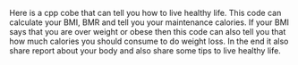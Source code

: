 Here is a cpp cobe that can tell you how to live healthy life. 
This code can calculate your BMI, BMR and tell you your maintenance calories. 
If your BMI says that you are over weight or obese then this code can also tell you that how much calories you should consume to do weight loss.
In the end it also share report about your body and also share some tips to live healthy life.
